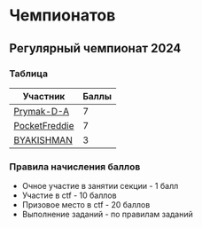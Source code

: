 # Чемпионатов

## Регулярный чемпионат 2024

### Таблица

| Участник | Баллы |
| -------- | ----- |
| [Prymak-D-A](https://github.com/Prymak-D-A) | 7 |
| [PocketFreddie](https://github.com/PocketFreddie) | 7 |
| [BYAKISHMAN](https://github.com/byakishman) | 3 |

### Правила начисления баллов

- Очное участие в занятии секции - 1 балл
- Участие в ctf - 10 баллов
- Призовое место в ctf - 20 баллов
- Выполнение заданий - по правилам заданий
